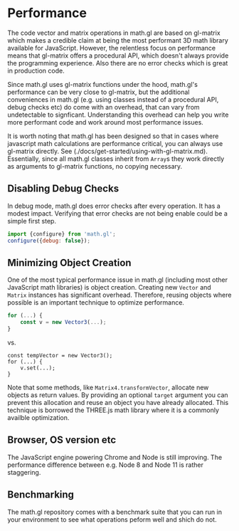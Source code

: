# Performance


The code vector and matrix operations in math.gl are based on gl-matrix which makes a credible claim at being the most performant 3D math library available for JavaScript. However, the relentless focus on performance means that gl-matrix offers a procedural API, which doesn't always provide the programming experience. Also there are no error checks which is great in production code.

Since math.gl uses gl-matrix functions under the hood, math.gl's performance can be very close to gl-matrix, but the additional conveniences in math.gl (e.g. using classes instead of a procedural API, debug checks etc) do come with an overhead, that can vary from undetectable to signficant. Understanding this overhead can help you write more performant code and work around most performance issues.

It is worth noting that math.gl has been designed so that in cases where javascript math calculations are performance critical, you can always use gl-matrix directly. See (./docs/get-started/using-with-gl-matrix.md). Essentially, since all math.gl classes inherit from `Array`s they work directly as arguments to gl-matrix functions, no copying necessary.


## Disabling Debug Checks

In debug mode, math.gl does error checks after every operation. It has a modest impact. Verifying that error checks are not being enable could be a simple first step.

```js
import {configure} from 'math.gl';
configure({debug: false});
```


## Minimizing Object Creation

One of the most typical performance issue in math.gl (including most other JavaScript math libraries) is object creation. Creating new `Vector` and `Matrix` instances has significant overhead. Therefore, reusing objects where possible is an important technique to optimize performance.

```js
for (...) {
	const v = new Vector3(...);
}
```
vs.
```
const tempVector = new Vector3();
for (...) {
	v.set(...);
}
```

Note that some methods, like `Matrix4.transformVector`, allocate new objects as return values. By providing an optional `target` argument you can prevent this allocation and reuse an object you have already allocated. This technique is borrowed the THREE.js math library where it is a commonly availble optimization.


## Browser, OS version etc

The JavaScript engine powering Chrome and Node is still improving. The performance difference between e.g. Node 8 and Node 11 is rather staggering.


## Benchmarking

The math.gl repository comes with a benchmark suite that you can run in your environment to see what operations peform well and shich do not.
